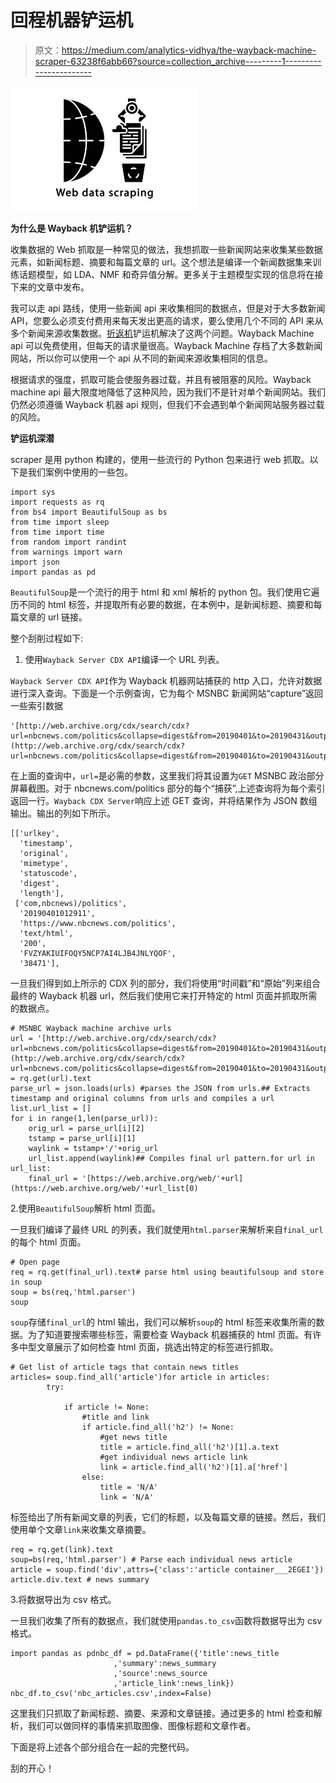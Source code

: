 # 回程机器铲运机

> 原文：<https://medium.com/analytics-vidhya/the-wayback-machine-scraper-63238f6abb66?source=collection_archive---------1----------------------->

![](img/464e4f80928c82bb57fac99db9b9548d.png)

**为什么是 Wayback 机铲运机？**

收集数据的 Web 抓取是一种常见的做法，我想抓取一些新闻网站来收集某些数据元素，如新闻标题、摘要和每篇文章的 url。这个想法是编译一个新闻数据集来训练话题模型，如 LDA、NMF 和奇异值分解。更多关于主题模型实现的信息将在接下来的文章中发布。

我可以走 api 路线，使用一些新闻 api 来收集相同的数据点，但是对于大多数新闻 API，您要么必须支付费用来每天发出更高的请求，要么使用几个不同的 API 来从多个新闻来源收集数据。[折返机](https://archive.org/help/wayback_api.php)铲运机解决了这两个问题。Wayback Machine api 可以免费使用，但每天的请求量很高。Wayback Machine 存档了大多数新闻网站，所以你可以使用一个 api 从不同的新闻来源收集相同的信息。

根据请求的强度，抓取可能会使服务器过载，并且有被阻塞的风险。Wayback machine api 最大限度地降低了这种风险，因为我们不是针对单个新闻网站。我们仍然必须遵循 Wayback 机器 api 规则，但我们不会遇到单个新闻网站服务器过载的风险。

**铲运机深潜**

scraper 是用 python 构建的，使用一些流行的 Python 包来进行 web 抓取。以下是我们案例中使用的一些包。

```
import sys
import requests as rq
from bs4 import BeautifulSoup as bs
from time import sleep
from time import time
from random import randint
from warnings import warn
import json
import pandas as pd
```

`BeautifulSoup`是一个流行的用于 html 和 xml 解析的 python 包。我们使用它遍历不同的 html 标签，并提取所有必要的数据，在本例中，是新闻标题、摘要和每篇文章的 url 链接。

整个刮削过程如下:

1.  使用`Wayback Server CDX API`编译一个 URL 列表。

`Wayback Server CDX API`作为 Wayback 机器网站捕获的 http 入口，允许对数据进行深入查询。下面是一个示例查询，它为每个 MSNBC 新闻网站“capture”返回一些索引数据

```
'[http://web.archive.org/cdx/search/cdx?url=nbcnews.com/politics&collapse=digest&from=20190401&to=20190431&output=json'](http://web.archive.org/cdx/search/cdx?url=nbcnews.com/politics&collapse=digest&from=20190401&to=20190431&output=json')
```

在上面的查询中，`url=`是必需的参数，这里我们将其设置为`GET` MSNBC 政治部分屏幕截图。对于 nbcnews.com/politics 部分的每个“捕获”,上述查询将为每个索引返回一行。`Wayback CDX Server`响应上述 GET 查询，并将结果作为 JSON 数组输出。输出的列如下所示。

```
[['urlkey',
  'timestamp',
  'original',
  'mimetype',
  'statuscode',
  'digest',
  'length'],
 ['com,nbcnews)/politics',
  '20190401012911',
  'https://www.nbcnews.com/politics',
  'text/html',
  '200',
  'FVZYAKIUIFOQY5NCP7AI4LJB4JNLYQOF',
  '38471'],
```

一旦我们得到如上所示的 CDX 列的部分，我们将使用“时间戳”和“原始”列来组合最终的 Wayback 机器 url，然后我们使用它来打开特定的 html 页面并抓取所需的数据点。

```
# MSNBC Wayback machine archive urls
url = '[http://web.archive.org/cdx/search/cdx?url=nbcnews.com/politics&collapse=digest&from=20190401&to=20190431&output=json'](http://web.archive.org/cdx/search/cdx?url=nbcnews.com/politics&collapse=digest&from=20190401&to=20190431&output=json')urls = rq.get(url).text
parse_url = json.loads(urls) #parses the JSON from urls.## Extracts timestamp and original columns from urls and compiles a url list.url_list = []
for i in range(1,len(parse_url)):
    orig_url = parse_url[i][2]
    tstamp = parse_url[i][1]
    waylink = tstamp+'/'+orig_url
    url_list.append(waylink)## Compiles final url pattern.for url in url_list:
    final_url = '[https://web.archive.org/web/'+url](https://web.archive.org/web/'+url_list[0)
```

2.使用`BeautifulSoup`解析 html 页面。

一旦我们编译了最终 URL 的列表，我们就使用`html.parser`来解析来自`final_url`的每个 html 页面。

```
# Open page
req = rq.get(final_url).text# parse html using beautifulsoup and store in soup
soup = bs(req,'html.parser')
soup
```

`soup`存储`final_url`的 html 输出，我们可以解析`soup`的 html 标签来收集所需的数据。为了知道要搜索哪些标签，需要检查 Wayback 机器捕获的 html 页面。有许多中型文章展示了如何检查 html 页面，挑选出特定的标签进行抓取。

```
# Get list of article tags that contain news titles
articles= soup.find_all('article')for article in articles:
        try:

            if article != None:
                #title and link
                if article.find_all('h2') != None:
                    #get news title
                    title = article.find_all('h2')[1].a.text 
                    #get individual news article link
                    link = article.find_all('h2')[1].a['href'] 
                else:
                    title = 'N/A'
                    link = 'N/A'
```

标签给出了所有新闻文章的列表，它们的标题，以及每篇文章的链接。然后，我们使用单个文章`link`来收集文章摘要。

```
req = rq.get(link).text
soup=bs(req,'html.parser') # Parse each individual news article
article = soup.find('div',attrs={'class':'article container___2EGEI'})
article.div.text # news summary
```

3.将数据导出为 csv 格式。

一旦我们收集了所有的数据点，我们就使用`pandas.to_csv`函数将数据导出为 csv 格式。

```
import pandas as pdnbc_df = pd.DataFrame({'title':news_title
                       ,'summary':news_summary
                       ,'source':news_source
                       ,'article_link':news_link})
nbc_df.to_csv('nbc_articles.csv',index=False)
```

这里我们只抓取了新闻标题、摘要、来源和文章链接。通过更多的 html 检查和解析，我们可以做同样的事情来抓取图像、图像标题和文章作者。

下面是将上述各个部分组合在一起的完整代码。

刮的开心！